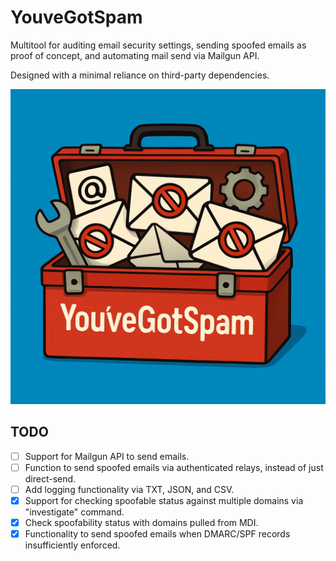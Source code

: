 # YouveGotSpam
Multitool for auditing email security settings, sending spoofed emails as proof of concept, and automating mail send via Mailgun API.

Designed with a minimal reliance on third-party dependencies.

![YouveGotSpam Logo](/media/logo.png)

## TODO
 - [ ] Support for Mailgun API to send emails.
 - [ ] Function to send spoofed emails via authenticated relays, instead of just direct-send.
 - [ ] Add logging functionality via TXT, JSON, and CSV.
 - [x] Support for checking spoofable status against multiple domains via "investigate" command.
 - [x] Check spoofability status with domains pulled from MDI.
 - [x] Functionality to send spoofed emails when DMARC/SPF records insufficiently enforced.